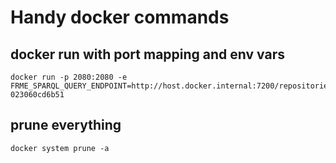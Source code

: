 # Handy docker commands

## docker run with port mapping and env vars

```shell
docker run -p 2080:2080 -e FRME_SPARQL_QUERY_ENDPOINT=http://host.docker.internal:7200/repositories/fpeData 023060cd6b51
```

## prune everything

```
docker system prune -a
```
